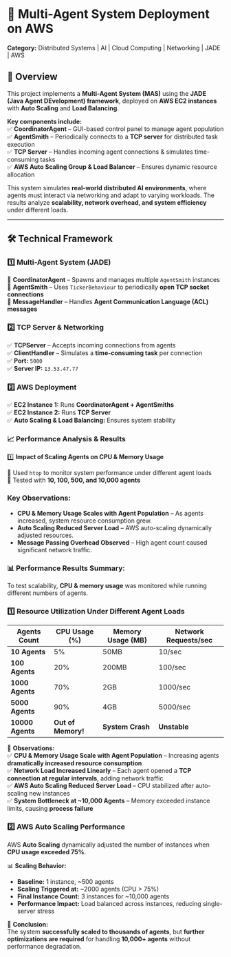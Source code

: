 # 🤖 Multi-Agent System Deployment on AWS  
**Category:** Distributed Systems | AI | Cloud Computing | Networking | JADE | AWS  

## **🔹 Overview**  
This project implements a **Multi-Agent System (MAS)** using the **JADE (Java Agent DEvelopment) framework**, deployed on **AWS EC2 instances** with **Auto Scaling** and **Load Balancing**.  

**Key components include:**  
✅ **CoordinatorAgent** – GUI-based control panel to manage agent population  
✅ **AgentSmith** – Periodically connects to a **TCP server** for distributed task execution  
✅ **TCP Server** – Handles incoming agent connections & simulates time-consuming tasks  
✅ **AWS Auto Scaling Group & Load Balancer** – Ensures dynamic resource allocation  

This system simulates **real-world distributed AI environments**, where agents must interact via networking and adapt to varying workloads. The results analyze **scalability, network overhead, and system efficiency** under different loads.  

---

## **🛠️ Technical Framework**  

### **1️⃣ Multi-Agent System (JADE)**
🔹 **CoordinatorAgent** – Spawns and manages multiple `AgentSmith` instances  
🔹 **AgentSmith** – Uses `TickerBehaviour` to periodically **open TCP socket connections**  
🔹 **MessageHandler** – Handles **Agent Communication Language (ACL) messages**  

### **2️⃣ TCP Server & Networking**
✅ **TCPServer** – Accepts incoming connections from agents  
✅ **ClientHandler** – Simulates a **time-consuming task** per connection  
✅ **Port:** `5000`  
✅ **Server IP:** `13.53.47.77`  

### **3️⃣ AWS Deployment**
✅ **EC2 Instance 1:** Runs **CoordinatorAgent + AgentSmiths**  
✅ **EC2 Instance 2:** Runs **TCP Server**  
✅ **Auto Scaling & Load Balancing:** Ensures system stability  

### **📈 Performance Analysis & Results**

1️⃣ **Impact of Scaling Agents on CPU & Memory Usage**  

📌 Used `htop` to monitor system performance under different agent loads  
📌 Tested with **10, 100, 500, and 10,000 agents**  

### **Key Observations:**  

- **CPU & Memory Usage Scales with Agent Population** – As agents increased, system resource consumption grew.  
- **Auto Scaling Reduced Server Load** – AWS auto-scaling dynamically adjusted resources.  
- **Message Passing Overhead Observed** – High agent count caused significant network traffic.  

### 📊 Performance Results Summary:
To test scalability,  **CPU & memory usage** was monitored while running different numbers of agents.  
### **1️⃣ Resource Utilization Under Different Agent Loads**
| Agents Count  | CPU Usage (%) | Memory Usage (MB) | Network Requests/sec |
|--------------|--------------|------------------|------------------|
| **10 Agents**  | 5%   | 50MB  | 10/sec |
| **100 Agents**  | 20%  | 200MB | 100/sec |
| **1000 Agents** | 70%  | 2GB   | 1000/sec |
| **5000 Agents** | 90%  | 4GB   | 5000/sec |
| **10000 Agents** | **Out of Memory!** | **System Crash** | **Unstable** |

📌 **Observations:**  
✅ **CPU & Memory Usage Scale with Agent Population** – Increasing agents **dramatically increased resource consumption**  
✅ **Network Load Increased Linearly** – Each agent opened a **TCP connection at regular intervals**, adding network traffic  
✅ **AWS Auto Scaling Reduced Server Load** – CPU stabilized after auto-scaling new instances  
✅ **System Bottleneck at ~10,000 Agents** – Memory exceeded instance limits, causing **process failure**  

### **2️⃣ AWS Auto Scaling Performance**
AWS **Auto Scaling** dynamically adjusted the number of instances when **CPU usage exceeded 75%**.  

📊 **Scaling Behavior:**
- **Baseline:** 1 instance, ~500 agents  
- **Scaling Triggered at:** ~2000 agents (CPU > 75%)  
- **Final Instance Count:** 3 instances for ~10,000 agents  
- **Performance Impact:** Load balanced across instances, reducing single-server stress  

📌 **Conclusion:**  
The system **successfully scaled to thousands of agents**, but **further optimizations are required** for handling **10,000+ agents** without performance degradation.
